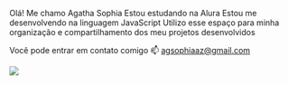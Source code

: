 Olá! Me chamo Agatha Sophia
Estou estudando na Alura
Estou me desenvolvendo na linguagem JavaScript
Utilizo esse espaço para minha organização e compartilhamento dos meu projetos desenvolvidos

Você pode entrar em contato comigo 📫
agsophiaaz@gmail.com

![](https://images.app.goo.gl/UXb3n9su9Th9gQE16)


